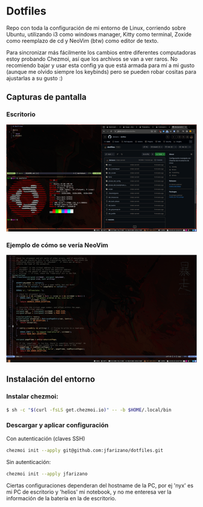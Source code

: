 # Dotfiles

Repo con toda la configuración de mi entorno de Linux, corriendo sobre Ubuntu, utilizando i3 como windows manager, Kitty como terminal, Zoxide como reemplazo de cd y NeoVim (btw) como editor de texto.

Para sincronizar más fácilmente los cambios entre diferentes computadoras estoy probando Chezmoi, así que los archivos se van a ver raros. No recomiendo bajar y usar esta config ya que está armada para mí a mi gusto (aunque me olvido siempre los keybinds) pero se pueden robar cositas para ajustarlas a su gusto :)

## Capturas de pantalla
### Escritorio
![](images/screen.png)

### Ejemplo de cómo se vería NeoVim
![](images/nvim.png)

## Instalación del entorno

### Instalar chezmoi:
```bash
$ sh -c "$(curl -fsLS get.chezmoi.io)" -- -b $HOME/.local/bin
```

### Descargar y aplicar configuración
Con autenticación (claves SSH)
```bash
chezmoi init --apply git@github.com:jfarizano/dotfiles.git
```
Sin autenticación:
```bash
chezmoi init --apply jfarizano
```
Ciertas configuraciones dependeran del hostname de la PC, por ej 'nyx' es mi PC de escritorio y 'helios' mi notebook, y no me enteresa ver la información de la batería en la de escritorio.
